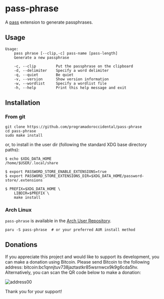 # pass-phrase

A [pass](https://www.passwordstore.org/) extension to generate passphrases.

## Usage

```
Usage:
    pass phrase [--clip,-c] pass-name [pass-length]
	Generate a new passphrase 

    -c, --clip         Put the passphrase on the clipboard
    -d, --delimiter    Specify a word delimiter
    -q, --quiet        Be quiet
    -v, --version      Show version information
    -w, --wordlist     Specify a wordlist file
    -h, --help         Print this help message and exit
```

## Installation

### From git

```
git clone https://github.com/programadoroccidental/pass-phrase
cd pass-phrase
sudo make install
```

or, to install in the user dir (following the standard XDG base directory paths):

```
$ echo $XDG_DATA_HOME
/home/$USER/.local/share

$ export PASSWORD_STORE_ENABLE_EXTENSIONS=true
$ export PASSWORD_STORE_EXTENSIONS_DIR=$XDG_DATA_HOME/password-store/.extensions

$ PREFIX=$XDG_DATA_HOME \
    LIBDIR=$PREFIX \
    make install
```

### Arch Linux

`pass-phrase` is available in the [Arch User Repository](https://aur.archlinux.org).

```
paru -S pass-phrase  # or your preferred AUR install method
```

## Donations
If you appreciate this project and would like to support its development, you can make a donation using Bitcoin. Please send Bitcoin to the following address: bitcoin:bc1qnnjtuv738jaztastkr85wsrnwcx9k9g6cda5hv. Alternatively, you can scan the QR code below to make a donation: 

![address00](https://github.com/user-attachments/assets/00a048a3-4198-4857-8079-b1e05203b731)

Thank you for your support!
